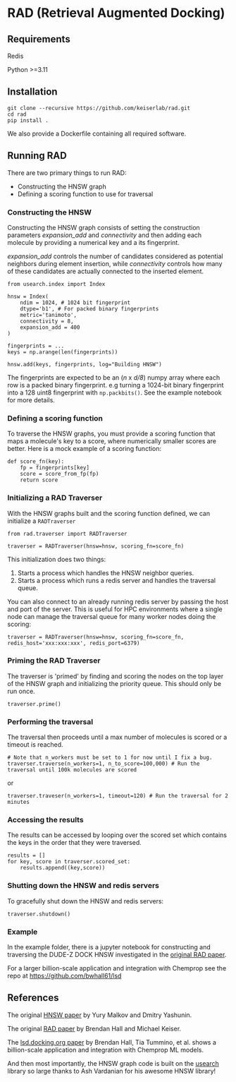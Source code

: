 # RAD (Retrieval Augmented Docking)

## Requirements
Redis

Python >=3.11

## Installation
```
git clone --recursive https://github.com/keiserlab/rad.git
cd rad
pip install . 
```

We also provide a Dockerfile containing all required software.

## Running RAD
There are two primary things to run RAD: 
- Constructing the HNSW graph
- Defining a scoring function to use for traversal

### Constructing the HNSW
Constructing the HNSW graph consists of setting the construction parameters *expansion_add* and *connectivity* and then adding each molecule by providing a numerical key and a its fingerprint.

*expansion_add* controls the number of candidates considered as potential neighbors during element insertion, while *connectivity* controls how many of these candidates are actually connected to the inserted element.

```
from usearch.index import Index

hnsw = Index(
    ndim = 1024, # 1024 bit fingerprint
    dtype='b1', # For packed binary fingerprints
    metric='tanimoto',
    connectivity = 8,
    expansion_add = 400
)

fingerprints = ...
keys = np.arange(len(fingerprints))

hnsw.add(keys, fingerprints, log="Building HNSW")
```

The fingerprints are expected to be an (*n* x *d/8*) numpy array where each row is a packed binary fingerprint. e.g turning a 1024-bit binary fingerprint into a 128 uint8 fingerprint with `np.packbits()`. See the example notebook for more details.


### Defining a scoring function
To traverse the HNSW graphs, you must provide a scoring function that maps a molecule's key to a score, where numerically smaller scores are better. Here is a mock example of a scoring function:

```
def score_fn(key):
    fp = fingerprints[key]
    score = score_from_fp(fp)
    return score
```

### Initializing a RAD Traverser
With the HNSW graphs built and the scoring function defined, we can initialize a `RADTraverser`

```
from rad.traverser import RADTraverser

traverser = RADTraverser(hnsw=hnsw, scoring_fn=score_fn)
```

This initialization does two things:
1. Starts a process which handles the HNSW neighbor queries.
2. Starts a process which runs a redis server and handles the traversal queue.

You can also connect to an already running redis server by passing the host and port of the server. This is useful for HPC environments where a single node can manage the traversal queue for many worker nodes doing the scoring:

```
traverser = RADTraverser(hnsw=hnsw, scoring_fn=score_fn, redis_host='xxx:xxx:xxx', redis_port=6379)
```

### Priming the RAD Traverser
The traverser is 'primed' by finding and scoring the nodes on the top layer of the HNSW graph and initializing the priority queue. This should only be run once.

```
traverser.prime()
```

### Performing the traversal
The traversal then proceeds until a max number of molecules is scored or a timeout is reached. 

```
# Note that n_workers must be set to 1 for now until I fix a bug.
traverser.traverse(n_workers=1, n_to_score=100,000) # Run the traversal until 100k molecules are scored
```
or 
```
traverser.traveser(n_workers=1, timeout=120) # Run the traversal for 2 minutes
```

### Accessing the results
The results can be accessed by looping over the scored set which contains the keys in the order that they were traversed. 

```
results = []
for key, score in traverser.scored_set:
    results.append((key,score))
```

### Shutting down the HNSW and redis servers
To gracefully shut down the HNSW and redis servers:
```
traverser.shutdown()
```

### Example
In the example folder, there is a jupyter notebook for constructing and traversing the DUDE-Z DOCK HNSW investigated in the [original RAD paper](https://pubs.acs.org/doi/10.1021/acs.jcim.4c00683).

For a larger billion-scale application and integration with Chemprop see the repo at https://github.com/bwhall61/lsd

## References
The original [HNSW paper](https://arxiv.org/abs/1603.09320) by Yury Malkov and Dmitry Yashunin.

The original [RAD paper](https://pubs.acs.org/doi/10.1021/acs.jcim.4c00683) by Brendan Hall and Michael Keiser.

The [lsd.docking.org paper](https://www.biorxiv.org/content/10.1101/2025.02.25.639879v1) by Brendan Hall, Tia Tummino, et al. shows a billion-scale application and integration with Chemprop ML models.

And then most importantly, the HNSW graph code is built on the [usearch](https://github.com/unum-cloud/usearch) library so large thanks to Ash Vardanian for his awesome HNSW library!
